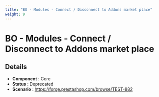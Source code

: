 ```yaml
---
title: "BO - Modules - Connect / Disconnect to Addons market place"
weight: 9
---
```


# BO - Modules - Connect / Disconnect to Addons market place
## Details
* **Component** : Core
* **Status** : Deprecated
* **Scenario** : https://forge.prestashop.com/browse/TEST-882

